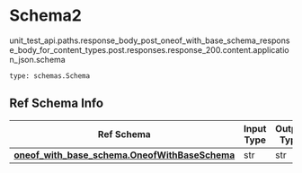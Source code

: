 # Schema2
unit_test_api.paths.response_body_post_oneof_with_base_schema_response_body_for_content_types.post.responses.response_200.content.application_json.schema
```
type: schemas.Schema
```

## Ref Schema Info
Ref Schema | Input Type | Output Type
---------- | ---------- | -----------
[**oneof_with_base_schema.OneofWithBaseSchema**](../../../../../../../../components/schema/oneof_with_base_schema.md) | str | str
